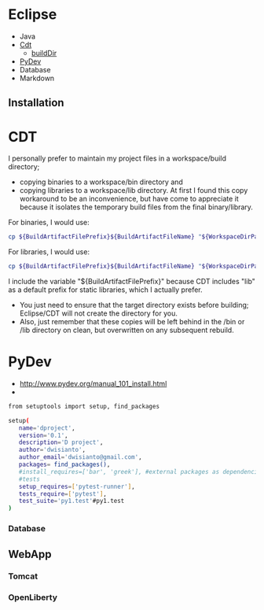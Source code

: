 # Eclipse

- Java
- [Cdt](#cdt)
    - [buildDir](https://stackoverflow.com/questions/4882231/set-build-output-directory-in-eclipse-c)
- [PyDev](#pydev)
- Database
- Markdown

## Installation


# CDT

I personally prefer to maintain my project files in a workspace/build directory; 
- copying binaries to a workspace/bin directory and 
- copying libraries to a workspace/lib directory.
At first I found this copy workaround to be an inconvenience, but have come to appreciate it because it isolates the temporary build files from the final binary/library.

For binaries, I would use:

```bash
cp ${BuildArtifactFilePrefix}${BuildArtifactFileName} "${WorkspaceDirPath}/bin/";
```

For libraries, I would use:

```bash
cp ${BuildArtifactFilePrefix}${BuildArtifactFileName} "${WorkspaceDirPath}/lib/";
```

I include the variable "${BuildArtifactFilePrefix}" because CDT includes "lib" as a default prefix for static libraries, which I actually prefer.

- You just need to ensure that the target directory exists before building; Eclipse/CDT will not create the directory for you.
- Also, just remember that these copies will be left behind in the /bin or /lib directory on clean, but overwritten on any subsequent rebuild.


# PyDev

- http://www.pydev.org/manual_101_install.html
- 

```bash
from setuptools import setup, find_packages

setup(
   name='dproject',
   version='0.1',
   description='D project',
   author='dwisianto',
   author_email='dwisianto@gmail.com',
   packages= find_packages(),
   #install_requires=['bar', 'greek'], #external packages as dependencies
   #tests
   setup_requires=['pytest-runner'],
   tests_require=['pytest'],
   test_suite='py1.test'#py1.test
)
```


### Database



## WebApp

### Tomcat

### OpenLiberty

